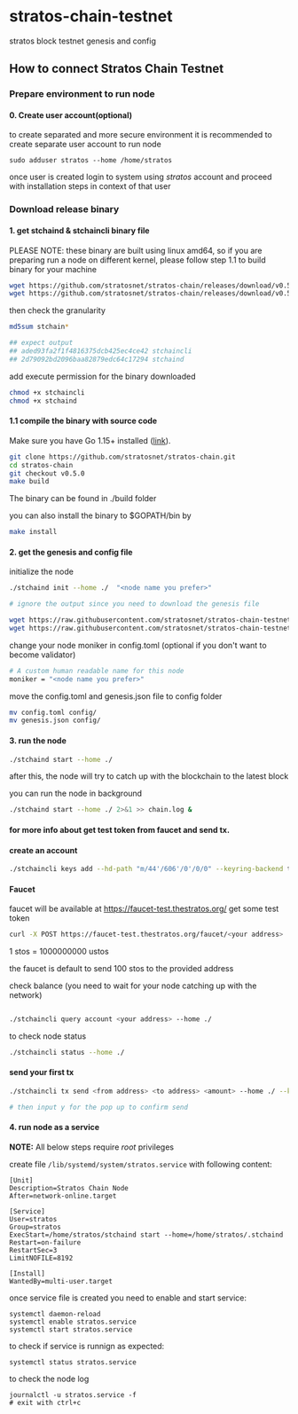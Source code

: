 # stratos-chain-testnet
stratos block testnet genesis and config

## How to connect Stratos Chain Testnet

### Prepare environment to run node

#### 0. Create user account(optional)
to create separated and more secure environment it is recommended to create separate user account to run node
```
sudo adduser stratos --home /home/stratos
```
once user is created login to system using *stratos* account and proceed with installation steps in context of that user

### Download release binary

#### 1. get stchaind & stchaincli binary file
PLEASE NOTE: these binary are built using linux amd64, so if you are preparing run a node on different kernel, please follow step 1.1 to build binary for your machine

```bash
wget https://github.com/stratosnet/stratos-chain/releases/download/v0.5.0/stchaincli
wget https://github.com/stratosnet/stratos-chain/releases/download/v0.5.0/stchaind
```
then check the granularity 
```bash
md5sum stchain*

## expect output 
## aded93fa2f1f4816375dcb425ec4ce42 stchaincli
## 2d79092bd2096baa82879edc64c17294 stchaind
```

add execute permission for the binary downloaded
```bash
chmod +x stchaincli
chmod +x stchaind
```

#### 1.1 compile the binary with source code
Make sure you have Go 1.15+ installed ([link](https://golang.org/doc/install)). 

```bash
git clone https://github.com/stratosnet/stratos-chain.git
cd stratos-chain
git checkout v0.5.0
make build
```
The binary can be found in ./build folder

you can also install the binary to $GOPATH/bin by
```bash
make install
```

#### 2. get the genesis and config file
initialize the node
```bash
./stchaind init --home ./  "<node name you prefer>"

# ignore the output since you need to download the genesis file 
```

```bash
wget https://raw.githubusercontent.com/stratosnet/stratos-chain-testnet/main/genesis.json
wget https://raw.githubusercontent.com/stratosnet/stratos-chain-testnet/main/config.toml
```

change your node moniker in config.toml (optional if you don't want to become validator)
```bash
# A custom human readable name for this node
moniker = "<node name you prefer>"
```

move the config.toml and genesis.json file to config folder
```bash
mv config.toml config/
mv genesis.json config/
```
#### 3. run the node

```bash
./stchaind start --home ./ 
```
after this, the node will try to catch up with the blockchain to the latest block

you can run the node in background
```bash
./stchaind start --home ./ 2>&1 >> chain.log &
```

#### for more info about get test token from faucet and send tx. 

#### create an account
```bash
./stchaincli keys add --hd-path "m/44'/606'/0'/0/0" --keyring-backend test --home ./ wallet1
```


#### Faucet 
faucet will be available at https://faucet-test.thestratos.org/
get some test token 
```bash
curl -X POST https://faucet-test.thestratos.org/faucet/<your address>

```
1 stos = 1000000000 ustos

the faucet is default to send 100 stos to the provided address

check balance (you need to wait for your node catching up with the network)
```bash

./stchaincli query account <your address> --home ./

```

to check node status
```bash
./stchaincli status --home ./
```


#### send your first tx

```bash
./stchaincli tx send <from address> <to address> <amount> --home ./ --keyring-backend test --chain-id test-chain-1 

# then input y for the pop up to confirm send
```

#### 4. run node as a service
**NOTE:** All below steps require *root* privileges

create file ```/lib/systemd/system/stratos.service``` with following content:
```
[Unit]
Description=Stratos Chain Node
After=network-online.target

[Service]
User=stratos
Group=stratos
ExecStart=/home/stratos/stchaind start --home=/home/stratos/.stchaind
Restart=on-failure
RestartSec=3
LimitNOFILE=8192

[Install]
WantedBy=multi-user.target
```
once service file is created you need to enable and start service:
```
systemctl daemon-reload
systemctl enable stratos.service
systemctl start stratos.service
```
to check if service is runnign as expected:
```
systemctl status stratos.service
```
to check the node log
```
journalctl -u stratos.service -f 
# exit with ctrl+c
```
